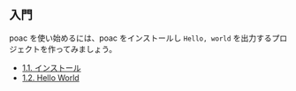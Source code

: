 ## 入門

poac を使い始めるには、poac をインストールし `Hello, world` を出力するプロジェクトを作ってみましょう。
* [1.1. インストール](installation.md)
* [1.2. Hello World](hello-world.md)
<!-- * [1.3. なぜ poac を開発したのか](why-poac-exists.md) -->
